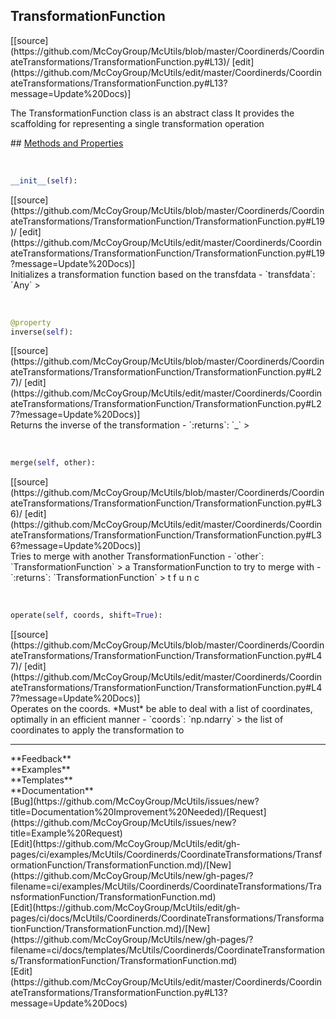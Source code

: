 ## <a id="McUtils.Coordinerds.CoordinateTransformations.TransformationFunction.TransformationFunction">TransformationFunction</a> 

<div class="docs-source-link" markdown="1">
[[source](https://github.com/McCoyGroup/McUtils/blob/master/Coordinerds/CoordinateTransformations/TransformationFunction.py#L13)/
[edit](https://github.com/McCoyGroup/McUtils/edit/master/Coordinerds/CoordinateTransformations/TransformationFunction.py#L13?message=Update%20Docs)]
</div>

The TransformationFunction class is an abstract class
It provides the scaffolding for representing a single transformation operation







<div class="collapsible-section">
 <div class="collapsible-section collapsible-section-header" markdown="1">
## <a class="collapse-link" data-toggle="collapse" href="#methods" markdown="1"> Methods and Properties</a> <a class="float-right" data-toggle="collapse" href="#methods"><i class="fa fa-chevron-down"></i></a>
 </div>
 <div class="collapsible-section collapsible-section-body collapse show" id="methods" markdown="1">
 
<a id="McUtils.Coordinerds.CoordinateTransformations.TransformationFunction.TransformationFunction.__init__" class="docs-object-method">&nbsp;</a> 
```python
__init__(self): 
```
<div class="docs-source-link" markdown="1">
[[source](https://github.com/McCoyGroup/McUtils/blob/master/Coordinerds/CoordinateTransformations/TransformationFunction/TransformationFunction.py#L19)/
[edit](https://github.com/McCoyGroup/McUtils/edit/master/Coordinerds/CoordinateTransformations/TransformationFunction/TransformationFunction.py#L19?message=Update%20Docs)]
</div>
Initializes a transformation function based on the transfdata
  - `transfdata`: `Any`
    >


<a id="McUtils.Coordinerds.CoordinateTransformations.TransformationFunction.TransformationFunction.inverse" class="docs-object-method">&nbsp;</a> 
```python
@property
inverse(self): 
```
<div class="docs-source-link" markdown="1">
[[source](https://github.com/McCoyGroup/McUtils/blob/master/Coordinerds/CoordinateTransformations/TransformationFunction/TransformationFunction.py#L27)/
[edit](https://github.com/McCoyGroup/McUtils/edit/master/Coordinerds/CoordinateTransformations/TransformationFunction/TransformationFunction.py#L27?message=Update%20Docs)]
</div>
Returns the inverse of the transformation
  - `:returns`: `_`
    >


<a id="McUtils.Coordinerds.CoordinateTransformations.TransformationFunction.TransformationFunction.merge" class="docs-object-method">&nbsp;</a> 
```python
merge(self, other): 
```
<div class="docs-source-link" markdown="1">
[[source](https://github.com/McCoyGroup/McUtils/blob/master/Coordinerds/CoordinateTransformations/TransformationFunction/TransformationFunction.py#L36)/
[edit](https://github.com/McCoyGroup/McUtils/edit/master/Coordinerds/CoordinateTransformations/TransformationFunction/TransformationFunction.py#L36?message=Update%20Docs)]
</div>
Tries to merge with another TransformationFunction
  - `other`: `TransformationFunction`
    > a TransformationFunction to try to merge with
  - `:returns`: `TransformationFunction`
    > t
f
u
n
c


<a id="McUtils.Coordinerds.CoordinateTransformations.TransformationFunction.TransformationFunction.operate" class="docs-object-method">&nbsp;</a> 
```python
operate(self, coords, shift=True): 
```
<div class="docs-source-link" markdown="1">
[[source](https://github.com/McCoyGroup/McUtils/blob/master/Coordinerds/CoordinateTransformations/TransformationFunction/TransformationFunction.py#L47)/
[edit](https://github.com/McCoyGroup/McUtils/edit/master/Coordinerds/CoordinateTransformations/TransformationFunction/TransformationFunction.py#L47?message=Update%20Docs)]
</div>
Operates on the coords. *Must* be able to deal with a list of coordinates, optimally in an efficient manner
  - `coords`: `np.ndarry`
    > the list of coordinates to apply the transformation to
 </div>
</div>












---


<div markdown="1" class="text-secondary">
<div class="container">
  <div class="row">
   <div class="col" markdown="1">
**Feedback**   
</div>
   <div class="col" markdown="1">
**Examples**   
</div>
   <div class="col" markdown="1">
**Templates**   
</div>
   <div class="col" markdown="1">
**Documentation**   
</div>
   <div class="col" markdown="1">
   
</div>
   <div class="col" markdown="1">
   
</div>
   <div class="col" markdown="1">
   
</div>
</div>
  <div class="row">
   <div class="col" markdown="1">
[Bug](https://github.com/McCoyGroup/McUtils/issues/new?title=Documentation%20Improvement%20Needed)/[Request](https://github.com/McCoyGroup/McUtils/issues/new?title=Example%20Request)   
</div>
   <div class="col" markdown="1">
[Edit](https://github.com/McCoyGroup/McUtils/edit/gh-pages/ci/examples/McUtils/Coordinerds/CoordinateTransformations/TransformationFunction/TransformationFunction.md)/[New](https://github.com/McCoyGroup/McUtils/new/gh-pages/?filename=ci/examples/McUtils/Coordinerds/CoordinateTransformations/TransformationFunction/TransformationFunction.md)   
</div>
   <div class="col" markdown="1">
[Edit](https://github.com/McCoyGroup/McUtils/edit/gh-pages/ci/docs/McUtils/Coordinerds/CoordinateTransformations/TransformationFunction/TransformationFunction.md)/[New](https://github.com/McCoyGroup/McUtils/new/gh-pages/?filename=ci/docs/templates/McUtils/Coordinerds/CoordinateTransformations/TransformationFunction/TransformationFunction.md)   
</div>
   <div class="col" markdown="1">
[Edit](https://github.com/McCoyGroup/McUtils/edit/master/Coordinerds/CoordinateTransformations/TransformationFunction.py#L13?message=Update%20Docs)   
</div>
   <div class="col" markdown="1">
   
</div>
   <div class="col" markdown="1">
   
</div>
   <div class="col" markdown="1">
   
</div>
</div>
</div>
</div>